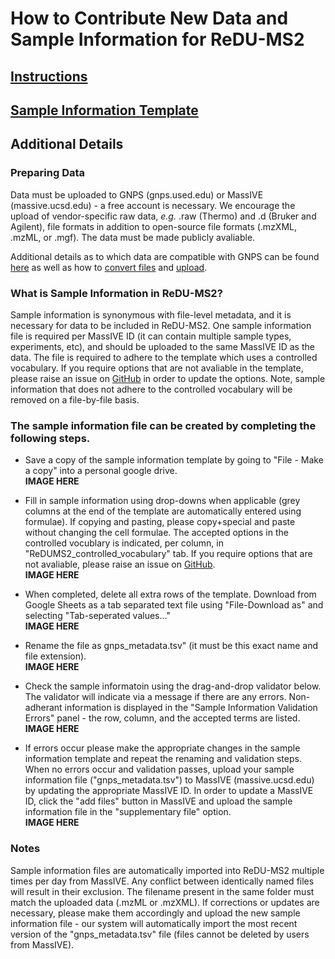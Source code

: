 # How to Contribute New Data and Sample Information for ReDU-MS2

## [Instructions](http://dorresteinappshub.ucsd.edu:5005/addmetadata)
## [Sample Information Template](https://docs.google.com/spreadsheets/d/1v71bnUd8fiXX51zuZIUAvYETWmpwFQj-M3mu4CNsHBU/edit?usp=sharing)

## Additional Details
### Preparing Data
Data must be uploaded to GNPS (gnps.used.edu) or MassIVE (massive.ucsd.edu) - a free account is necessary. We encourage the upload of vendor-specific raw data, *e.g.* .raw (Thermo) and .d (Bruker and Agilent), file formats in addition to open-source file formats (.mzXML, .mzML, or .mgf). The data must be made publicly avaliable. 

Additional details as to which data are compatible with GNPS can be found [here](https://github.com/CCMS-UCSD/GNPSDocumentation/blob/master/docs/isgnpsright.md) as well as how to [convert files](https://github.com/CCMS-UCSD/GNPSDocumentation/blob/master/docs/fileconversion.md) and [upload](https://github.com/CCMS-UCSD/GNPSDocumentation/blob/master/docs/fileupload.md).

### What is Sample Information in ReDU-MS2?
Sample information is synonymous with file-level metadata, and it is necessary for data to be included in ReDU-MS2. One sample information file is required per MassIVE ID (it can contain multiple sample types, experiments, etc), and should be uploaded to the same MassIVE ID as the data. The file is required to adhere to the template which uses a controlled vocabulary. If you require options that are not avaliable in the template, please raise an issue on [GitHub](https://github.com/mwang87/ReDU-MS2-GNPS) in order to update the options. Note, sample information that does not adhere to the controlled vocabulary will be removed on a file-by-file basis.

### The sample information file can be created by completing the following steps.
* Save a copy of the sample information template by going to "File - Make a copy" into a personal google drive.<br>
**IMAGE HERE**

* Fill in sample information using drop-downs when applicable (grey columns at the end of the template are automatically entered using formulae). If copying and pasting, please copy+special and paste without changing the cell formulae. The accepted options in the controlled vocublary is indicated, per column, in "ReDUMS2_controlled_vocabulary" tab. If you require options that are not avaliable, please raise an issue on [GitHub](https://github.com/mwang87/ReDU-MS2-GNPS).<br>
**IMAGE HERE**

* When completed, delete all extra rows of the template. Download from Google Sheets as a tab separated text file using "File-Download as" and selecting "Tab-seperated values..."<br>
**IMAGE HERE**

* Rename the file as gnps_metadata.tsv" (it must be this exact name and file extension).<br>
**IMAGE HERE**

* Check the sample informatoin using the drag-and-drop validator below. The validator will indicate via a message if there are any errors. Non-adherant information is displayed in the "Sample Information Validation Errors" panel - the row, column, and the accepted terms are listed. <br>
**IMAGE HERE**

* If errors occur please make the appropriate changes in the sample information template and repeat the renaming and validation steps. When no errors occur and validation passes, upload your sample information file ("gnps_metadata.tsv") to MassIVE (massive.ucsd.edu) by updating the appropriate MassIVE ID. In order to update a MassIVE ID, click the "add files" button in MassIVE and upload the sample information file in the "supplementary file" option.<br>
**IMAGE HERE**

### Notes
Sample information files are automatically imported into ReDU-MS2 multiple times per day from MassIVE. Any conflict between identically named files will result in their exclusion. The filename present in the same folder must match the uploaded data (.mzML or .mzXML). If corrections or updates are necessary, please make them accordingly and upload the new sample information file - our system will automatically import the most recent version of the "gnps_metadata.tsv" file (files cannot be deleted by users from MassIVE).
